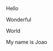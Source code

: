 Hello
<!-- PPHTML
writeline('Wonderful')
-->
Wonderful
<!-- PPHTML:TAIL -->
World
<!-- PPHTML
with open('my-name.txt') as f:
  writeline(f'My name is {f.read()}')
-->
My name is Joao
<!-- PPHTML:TAIL -->
